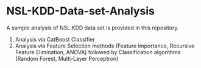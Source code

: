 # NSL-KDD-Data-set-Analysis
A sample analysis of NSL KDD data set is provided in this repository.
1) Analysis via CatBoost Classifier
2) Analysis via Feature Selection methods (Feature Importance, Recursive Feature Elimination, ANOVA) followed by Classification algorithms (Random Forest, Multi-Layer Perceptron)

